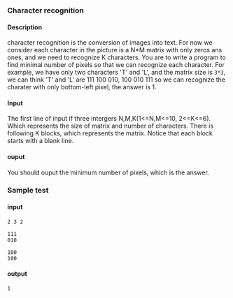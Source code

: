 ### Character recognition
#### Description
character recognition is the conversion of images into text. For now we consider each character in the picture is a N*M matrix with only zeros ans ones, and we need to recognize K characters. You are to write a program to find minimal number of pixels so that we can recognize each character. For example, we have only two characters 'T' and 'L', and the matrix size is  `3*3`, we can think 'T' and 'L'  are 111 100 010, 100 010 111 so we can recognize the charater with only bottom-left pixel, the answer is 1.

#### Input
The first line of input if three intergers N,M,K(1<=N,M<=10, 2<=K<=6). Which represents the size of matrix and number of characters. There is following K blocks, which represents the matrix. Notice that each block starts with a blank line.

#### ouput
You should ouput the minimum number of pixels, which is the answer.

### Sample test
#### input
    2 3 2

    111
    010
    
    100
    100

#### output
    1
